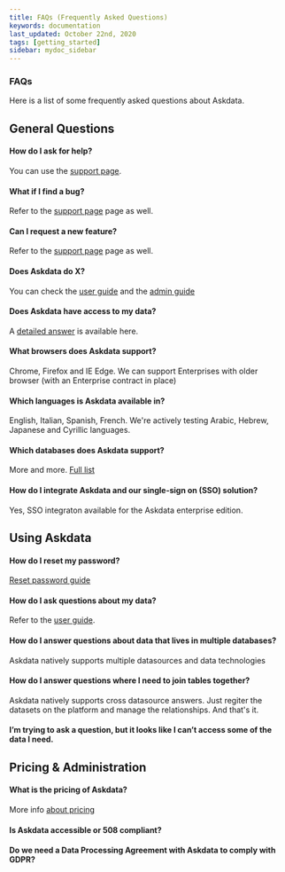 ```yaml
---
title: FAQs (Frequently Asked Questions)
keywords: documentation
last_updated: October 22nd, 2020
tags: [getting_started]
sidebar: mydoc_sidebar
---
```


### FAQs
Here is a list of some frequently asked questions about Askdata.

## General Questions

#### How do I ask for help?
You can use the [support page](/contacts/support).

#### What if I find a bug?
Refer to the [support page](/contacts/support) page as well.

#### Can I request a new feature?

Refer to the [support page](/contacts/support) page as well.

#### Does Askdata do X?

You can check the [user guide](/docs/user-guide) and the [admin guide](/docs/admin-guide)

#### Does Askdata have access to my data?

A [detailed answer](/docs/does_askdata_access_my_data) is available here.

#### What browsers does Askdata support?

Chrome, Firefox and IE Edge. We can support Enterprises with older browser (with an Enterprise contract in place)

#### Which languages is Askdata available in?

English, Italian, Spanish, French. We're actively testing Arabic, Hebrew, Japanese and Cyrillic languages.

#### Which databases does Askdata support?

More and more. [Full list](https://www.askdata.com/datasets)

#### How do I integrate Askdata and our single-sign on (SSO) solution?

Yes, SSO integraton available for the Askdata enterprise edition.

## Using Askdata

#### How do I reset my password?

[Reset password guide](/docs/reset-password)

#### How do I ask questions about my data?

Refer to the [user guide](/docs/user-guide).

#### How do I answer questions about data that lives in multiple databases?

Askdata natively supports multiple datasources and data technologies

#### How do I answer questions where I need to join tables together?

Askdata natively supports cross datasource answers. Just regiter the datasets on the platform and manage the relationships. And that's it.

#### I’m trying to ask a question, but it looks like I can’t access some of the data I need.

## Pricing & Administration

#### What is the pricing of Askdata?

More info [about pricing](https://www.askdata.com/pricing)

#### Is Askdata accessible or 508 compliant?
#### Do we need a Data Processing Agreement with Askdata to comply with GDPR?
